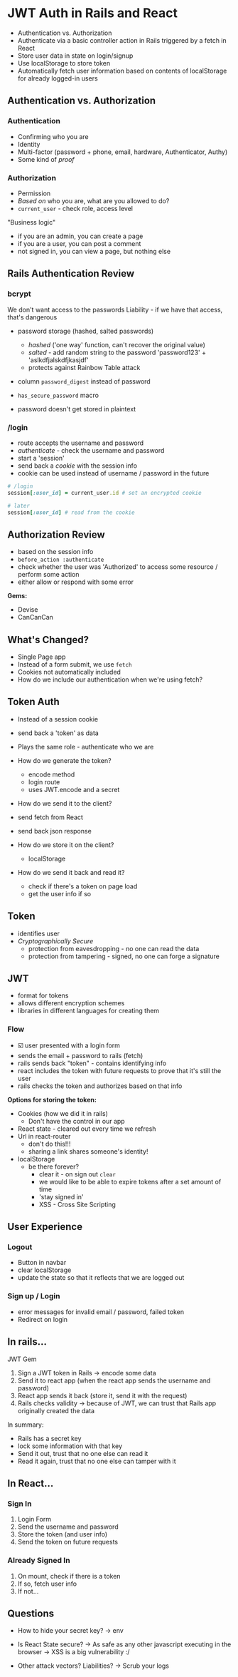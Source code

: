 # JWT Auth in Rails and React

- Authentication vs. Authorization
- Authenticate via a basic controller action in Rails triggered by a fetch in React
- Store user data in state on login/signup
- Use localStorage to store token
- Automatically fetch user information based on contents of localStorage for already logged-in users

## Authentication vs. Authorization

### Authentication
- Confirming who you are
- Identity
- Multi-factor (password + phone, email, hardware, Authenticator, Authy)
- Some kind of _proof_

### Authorization
- Permission
- _Based on_ who you are, what are you allowed to do?
- `current_user` - check role, access level

"Business logic"
 - if you are an admin, you can create a page
 - if you are a user, you can post a comment
 - not signed in, you can view a page, but nothing else

## Rails Authentication Review

### bcrypt
We don't want access to the passwords
Liability - if we have that access, that's dangerous

- password storage (hashed, salted passwords)
  - _hashed_ ('one way' function, can't recover the original value)
  - _salted_ - add random string to the password 'password123' + 'aslkdfjalskdfjkasjdf'
  - protects against Rainbow Table attack

- column `password_digest` instead of password
- `has_secure_password` macro
- password doesn't get stored in plaintext

### /login
- route accepts the username and password
- _authenticate_ - check the username and password
- start a 'session'
- send back a _cookie_ with the session info
- cookie can be used instead of username / password in the future

```ruby
# /login
session[:user_id] = current_user.id # set an encrypted cookie

# later
session[:user_id] # read from the cookie
```
## Authorization Review
- based on the session info
- `before_action :authenticate`
- check whether the user was 'Authorized' to access some resource / perform some action
- either allow or respond with some error

**Gems:**
- Devise
- CanCanCan

## What's Changed?
- Single Page app
- Instead of a form submit, we use `fetch`
- Cookies not automatically included
- How do we include our authentication when we're using fetch?

## Token Auth
- Instead of a session cookie
- send back a 'token' as data
- Plays the same role - authenticate who we are

- How do we generate the token?
  - encode method
  - login route
  - uses JWT.encode and a secret
- How do we send it to the client?
 - send fetch from React
 - send back json response
- How do we store it on the client?
  - localStorage
- How do we send it back and read it?
  - check if there's a token on page load
  - get the user info if so

  
## Token
- identifies user
- _Cryptographically Secure_
  - protection from eavesdropping - no one can read the data
  - protection from tampering - signed, no one can forge a signature

## JWT
- format for tokens
- allows different encryption schemes
- libraries in different languages for creating them

### Flow
- ☑️ user presented with a login form
- sends the email + password to rails (fetch)
- rails sends back "token" - contains identifying info
- react includes the token with future requests to prove that it's still the user
- rails checks the token and authorizes based on that info

**Options for storing the token:**
  - Cookies (how we did it in rails)
    - Don't have the control in our app
  - React state - cleared out every time we refresh
  - Url in react-router
    - don't do this!!!
    - sharing a link shares someone's identity!
  - localStorage
    - be there forever?
      - clear it - on sign out `clear`
      - we would like to be able to expire tokens after a set amount of time
      - 'stay signed in'
      - XSS - Cross Site Scripting

## User Experience

### Logout
- Button in navbar
- clear localStorage
- update the state so that it reflects that we are logged out

### Sign up / Login
- error messages for invalid email / password, failed token
- Redirect on login

## In rails...
JWT Gem
1. Sign a JWT token in Rails
  -> encode some data
2. Send it to react app (when the react app sends the username and password)
3. React app sends it back (store it, send it with the request)
4. Rails checks validity
-> because of JWT, we can trust that Rails app originally created the data

In summary:
- Rails has a secret key
- lock some information with that key
- Send it out, trust that no one else can read it
- Read it again, trust that no one else can tamper with it

## In React...
### Sign In
1. Login Form
2. Send the username and password
3. Store the token (and user info)
4. Send the token on future requests

### Already Signed In
1. On mount, check if there is a token
2. If so, fetch user info
3. If not...

## Questions
- How to hide your secret key?
-> env

- Is React State secure?
-> As safe as any other javascript executing in the browser
-> XSS is a big vulnerability :/

- Other attack vectors? Liabilities?
-> Scrub your logs
